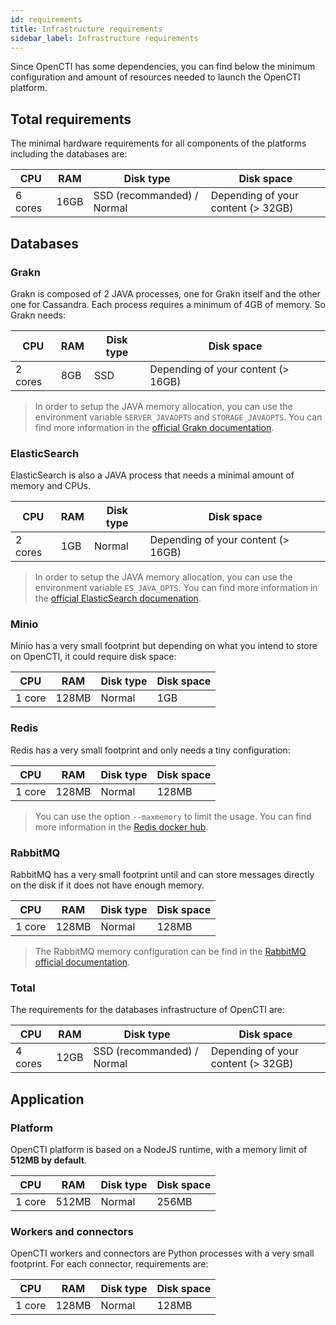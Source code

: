 ```yaml
---
id: requirements
title: Infrastructure requirements
sidebar_label: Infrastructure requirements
---
```


Since OpenCTI has some dependencies, you can find below the minimum configuration and amount of resources needed to launch the OpenCTI platform.

## Total requirements

The minimal hardware requirements for all components of the platforms including the databases are:

| CPU           | RAM           | Disk type                  | Disk space                         |
| ------------- |---------------| ---------------------------|------------------------------------|
| 6 cores       | 16GB          | SSD (recommanded) / Normal | Depending of your content (> 32GB) |

## Databases

### Grakn 

Grakn is composed of 2 JAVA processes, one for Grakn itself and the other one for Cassandra. Each process requires a minimum of 4GB of memory. So Grakn needs:

| CPU           | RAM           | Disk type                  | Disk space                         |
| ------------- |---------------| ---------------------------|------------------------------------|
| 2 cores       | 8GB           | SSD                        | Depending of your content (> 16GB) |

> In order to setup the JAVA memory allocation, you can use the environment variable `SERVER_JAVAOPTS` and `STORAGE_JAVAOPTS`. You can find more information in the [official Grakn documentation](https://dev.grakn.ai/docs).

### ElasticSearch

ElasticSearch is also a JAVA process that needs a minimal amount of memory and CPUs.

| CPU           | RAM           | Disk type                  | Disk space                         |
| ------------- |---------------| ---------------------------|------------------------------------|
| 2 cores       | 1GB            | Normal                    | Depending of your content (> 16GB) |

> In order to setup the JAVA memory allocation, you can use the environment variable `ES_JAVA_OPTS`. You can find more information in the [official ElasticSearch documenation](ttps://www.elastic.co/guide/en/elasticsearch/reference/current/docker.html).

### Minio

Minio has a very small footprint but depending on what you intend to store on OpenCTI, it could require disk space:

| CPU           | RAM           | Disk type                  | Disk space                        |
| ------------- |---------------| ---------------------------|-----------------------------------|
| 1 core        | 128MB         | Normal                     | 1GB                               |

### Redis

Redis has a very small footprint and only needs a tiny configuration:

| CPU           | RAM           | Disk type                  | Disk space                        |
| ------------- |---------------| ---------------------------|-----------------------------------|
| 1 core        | 128MB         | Normal                     | 128MB                             |

> You can use the option `--maxmemory` to limit the usage. You can find more information in the [Redis docker hub](https://hub.docker.com/r/bitnami/redis/).

### RabbitMQ

RabbitMQ has a very small footprint until and can store messages directly on the disk if it does not have enough memory.

| CPU           | RAM           | Disk type                  | Disk space                        |
| ------------- |---------------| ---------------------------|-----------------------------------|
| 1 core        | 128MB         | Normal                     | 128MB                             |

> The RabbitMQ memory configuration can be find in the [RabbitMQ official documentation](https://www.rabbitmq.com/memory.html).

### Total

The requirements for the databases infrastructure of OpenCTI are:

| CPU           | RAM           | Disk type                  | Disk space                         |
| ------------- |---------------| ---------------------------|------------------------------------|
| 4 cores       | 12GB          | SSD (recommanded) / Normal | Depending of your content (> 32GB) |

## Application

### Platform

OpenCTI platform is based on a NodeJS runtime, with a memory limit of **512MB by default**.

| CPU           | RAM           | Disk type                  | Disk space                        |
| ------------- |---------------| ---------------------------|-----------------------------------|
| 1 core        | 512MB         | Normal                     | 256MB                             |

### Workers and connectors

OpenCTI workers and connectors are Python processes with a very small footprint. For each connector, requirements are:

| CPU           | RAM           | Disk type                  | Disk space                        |
| ------------- |---------------| ---------------------------|-----------------------------------|
| 1 core        | 128MB         | Normal                     | 128MB                             |